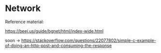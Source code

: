 # Network

Reference material:

https://beej.us/guide/bgnet/html/index-wide.html

soon -> https://stackoverflow.com/questions/22077802/simple-c-example-of-doing-an-http-post-and-consuming-the-response